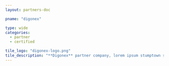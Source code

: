 ```yaml
---
layout: partners-doc

pname: "digonex"

type: wide
categories: 
  - partner
  - certified

tile_logo: "digonex-logo.png"
tile_description: "**Digonex** partner company, lorem ipsum stumptown shabby chic pour-over roof party DIY normcore. Actually artisan organic occupy, Wes Anderson ugh whatever pour-over gastropub selvage."
---
```



